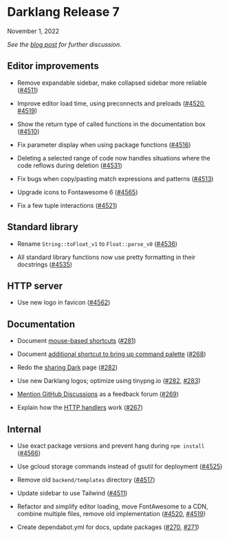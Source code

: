 # Darklang Release 7

November 1, 2022

_See the [blog post](https://blog.darklang.com/darklang-releases-7-and-8/) for
further discussion._

## Editor improvements

- Remove expandable sidebar, make collapsed sidebar more reliable
  ([#4511](https://github.com/darklang/dark/pull/4511))

- Improve editor load time, using preconnects and preloads
  ([#4520](https://github.com/darklang/dark/pull/4520),
  [#4519](https://github.com/darklang/dark/pull/4519))

- Show the return type of called functions in the documentation box
  ([#4510](https://github.com/darklang/dark/pull/4510))

- Fix parameter display when using package functions
  ([#4516](https://github.com/darklang/dark/pull/4516))

- Deleting a selected range of code now handles situations where the code
  reflows during deletion ([#4531](https://github.com/darklang/dark/pull/4531))

- Fix bugs when copy/pasting match expressions and patterns
  ([#4513](https://github.com/darklang/dark/pull/4513))

- Upgrade icons to Fontawesome 6
  ([#4565](https://github.com/darklang/dark/pull/4565))

- Fix a few tuple interactions
  ([#4521](https://github.com/darklang/dark/pull/4521))

## Standard library

- Rename `String::toFloat_v1` to `Float::parse_v0`
  ([#4536](https://github.com/darklang/dark/pull/4536))

- All standard library functions now use pretty formatting in their docstrings
  ([#4535](https://github.com/darklang/dark/pull/4535))

## HTTP server

- Use new logo in favicon ([#4562](https://github.com/darklang/dark/pull/4562))

## Documentation

- Document
  [mouse-based shortcuts](https://docs.darklang.com/reference/keyboard-mapping)
  ([#281](https://github.com/darklang/docs/pull/281))

- Document
  [additional shortcut to bring up command palette](https://docs.darklang.com/discussion/structured-editing#command-palette)
  ([#268](https://github.com/darklang/docs/pull/268))

- Redo the [sharing Dark](https://docs.darklang.com/reference/sharing-dark) page
  ([#282](https://github.com/darklang/docs/pull/282))

- Use new Darklang logos; optimize using tinypng.io
  ([#282](https://github.com/darklang/docs/pull/282),
  [#283](https://github.com/darklang/docs/pull/283))

- [Mention GitHub Discussions](https://docs.darklang.com/reference/support) as a
  feedback forum ([#269](https://github.com/darklang/docs/pull/269))

- Explain how the
  [HTTP handlers](https://docs.darklang.com/reference/framework/http-framework)
  work ([#267](https://github.com/darklang/docs/pull/267))

## Internal

- Use exact package versions and prevent hang during `npm install`
  ([#4566](https://github.com/darklang/dark/pull/4566))

- Use gcloud storage commands instead of gsutil for deployment
  ([#4525](https://github.com/darklang/dark/pull/4525))

- Remove old `backend/templates` directory
  ([#4517](https://github.com/darklang/dark/pull/4517))

- Update sidebar to use Tailwind
  ([#4511](https://github.com/darklang/dark/pull/4511))

- Refactor and simplify editor loading, move FontAwesome to a CDN, combine
  multiple files, remove old implementation
  ([#4520](https://github.com/darklang/dark/pull/4520),
  [#4519](https://github.com/darklang/dark/pull/4519))

- Create dependabot.yml for docs, update packages
  ([#270](https://github.com/darklang/docs/pull/270),
  [#271](https://github.com/darklang/docs/pull/271))
